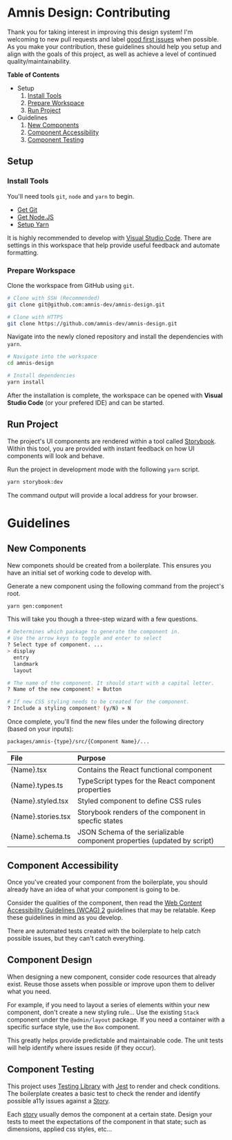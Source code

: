 # Amnis Design: Contributing

Thank you for taking interest in improving this design system! I'm welcoming to new pull requests and label [good first issues](https://github.com/amnis-dev/amnis-design/labels/good%20first%20issue) when possible. As you make your contribution, these guidelines should help you setup and align with the goals of this project, as well as achieve a level of continued quality/maintainability.

**Table of Contents**
- Setup
  1. [Install Tools](#install-tools)
  2. [Prepare Workspace](#prepare-workspace)
  3. [Run Project](#run-project)
- Guidelines
  1. [New Components](#new-components)
  2. [Component Accessibility](#component-accessibility)
  2. [Component Testing](#component-testing)

## Setup

### Install Tools

You'll need tools `git`, `node` and `yarn` to begin.

* [Get Git](https://git-scm.com/downloads)
* [Get Node.JS](https://nodejs.org/)
* [Setup Yarn](https://classic.yarnpkg.com/en/docs/getting-started)

It is highly recommended to develop with [Visual Studio Code](https://code.visualstudio.com/). There are settings in this workspace that help provide useful feedback and automate formatting.

### Prepare Workspace

Clone the workspace from GitHub using `git`.

```sh
# Clone with SSH (Recommended)
git clone git@github.com:amnis-dev/amnis-design.git

# Clone with HTTPS
git clone https://github.com/amnis-dev/amnis-design.git
```

Navigate into the newly cloned repository and install the dependencies with `yarn`.

```sh
# Navigate into the workspace
cd amnis-design

# Install dependencies
yarn install
```

After the installation is complete, the workspace can be opened with **Visual Studio Code** (or your prefered IDE) and can be started.

## Run Project

The project's UI components are rendered within a tool called [Storybook](https://storybook.js.org/). Within this tool, you are provided with instant feedback on how UI components will look and behave.

Run the project in development mode with the following `yarn` script.

```sh
yarn storybook:dev
```

The command output will provide a local address for your browser.

# Guidelines

## New Components

New componets should be created from a boilerplate. This ensures you have an initial set of working code to develop with.

Generate a new component using the following command from the project's root.

```sh
yarn gen:component
```

This will take you though a three-step wizard with a few questions.

```sh
# Determines which package to generate the component in.
# Use the arrow keys to toggle and enter to select
? Select type of component. ... 
> display
  entry
  landmark
  layout

# The name of the component. It should start with a capital letter.
? Name of the new component? » Button

# If new CSS styling needs to be created for the component.
? Include a styling component? (y/N) » N
```

Once complete, you'll find the new files under the following directory (based on your inputs):

`packages/amnis-{type}/src/{Component Name}/...`

| File | Purpose |
| :--- | :------ |
| {Name}.tsx | Contains the React functional component |
| {Name}.types.ts | TypeScript types for the React component properties |
| {Name}.styled.tsx | Styled component to define CSS rules |
| {Name}.stories.tsx | Storybook renders of the component in specfic states |
| {Name}.schema.ts | JSON Schema of the serializable component properties (updated by script) |

## Component Accessibility

Once you've created your component from the boilerplate, you should already have an idea of what your component is going to be.

Consider the qualities of the component, then read the [Web Content Accessibility Guidelines (WCAG) 2](https://www.w3.org/WAI/WCAG21/quickref/) guidelines that may be relatable. Keep these guidelines in mind as you develop.

There are automated tests created with the boilerplate to help catch possible issues, but they can't catch everything.

## Component Design

When designing a new component, consider code resources that already exist. Reuse those assets when possible or improve upon them to deliver what you need.

For example, if you need to layout a series of elements within your new component, don't create a new styling rule... Use the existing `Stack` component under the `@admin/layout` package. If you need a container with a specific surface style, use the `Box` component.

This greatly helps provide predictable and maintainable code. The unit tests will help identify where issues reside (if they occur).

## Component Testing

This project uses [Testing Library](https://testing-library.com/) with [Jest](https://jestjs.io/) to render and check conditions. The boilerplate creates a basic test to check the render and identify possible a11y issues against a [Story](https://storybook.js.org/docs/react/get-started/whats-a-story).

Each [story](https://storybook.js.org/docs/react/get-started/whats-a-story) usually demos the component at a certain state. Design your tests to meet the expectations of the component in that state; such as dimensions, applied css styles, etc...